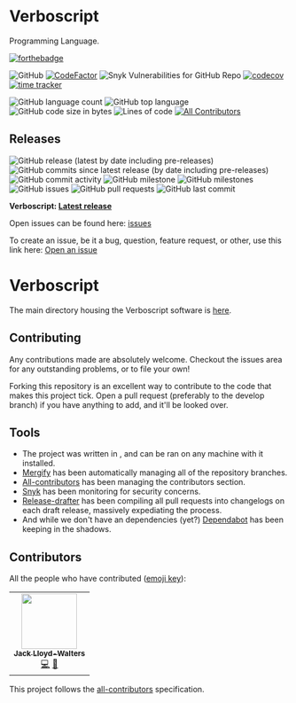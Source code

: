 # Verboscript
Programming Language.

[![forthebadge](https://forthebadge.com/images/badges/made-with-python.svg)](https://forthebadge.com)

![GitHub](https://img.shields.io/github/license/Skiylia-Lang/Verboscript)
[![CodeFactor](https://www.codefactor.io/repository/github/skiylia-lang/Verboscript/badge)](https://www.codefactor.io/repository/github/skiylia-lang/Verboscript)
![Snyk Vulnerabilities for GitHub Repo](https://img.shields.io/snyk/vulnerabilities/github/Skiylia-Lang/Verboscript)
[![codecov](https://codecov.io/gh/Skiylia-Lang/Verboscript/branch/main/graph/badge.svg?token=DRJ67ZQA7M)](https://codecov.io/gh/Skiylia-Lang/Verboscript)
[![time tracker](https://wakatime.com/badge/github/Skiylia-Lang/Verboscript.svg)](https://wakatime.com/badge/github/Skiylia-Lang/Verboscript)

![GitHub language count](https://img.shields.io/github/languages/count/Skiylia-Lang/Verboscript)
![GitHub top language](https://img.shields.io/github/languages/top/Skiylia-Lang/Verboscript)
![GitHub code size in bytes](https://img.shields.io/github/languages/code-size/Skiylia-Lang/Verboscript)
![Lines of code](https://img.shields.io/tokei/lines/github.com/Skiylia-Lang/Verboscript) <!-- ALL-CONTRIBUTORS-BADGE:START - Do not remove or modify this section -->
[![All Contributors](https://img.shields.io/badge/all_contributors-1-orange.svg?style=flat)](#contributors)
<!-- ALL-CONTRIBUTORS-BADGE:END -->

## Releases

![GitHub release (latest by date including pre-releases)](https://img.shields.io/github/v/release/Skiylia-Lang/Verboscript?include_prereleases)
![GitHub commits since latest release (by date including pre-releases)](https://img.shields.io/github/commits-since/Skiylia-Lang/Verboscript/latest/develop?include_prereleases)
![GitHub commit activity](https://img.shields.io/github/commit-activity/w/Skiylia-Lang/Verboscript)
![GitHub milestone](https://img.shields.io/github/milestones/progress/Skiylia-Lang/Verboscript/1)
![GitHub milestones](https://img.shields.io/github/milestones/open/Skiylia-Lang/Verboscript)
![GitHub issues](https://img.shields.io/github/issues-raw/Skiylia-Lang/Verboscript)
![GitHub pull requests](https://img.shields.io/github/issues-pr-raw/Skiylia-Lang/Verboscript)
![GitHub last commit](https://img.shields.io/github/last-commit/Skiylia-Lang/Verboscript)

**Verboscript: [Latest release](../../releases)**

Open issues can be found here: [issues](../../issues)

To create an issue, be it a bug, question, feature request, or other, use this link here: [Open an issue](../../issues/new/choose)

# Verboscript

The main directory housing the Verboscript software is [here](../../tree/main/Verboscript).

## Contributing

Any contributions made are absolutely welcome. Checkout the issues area for any outstanding problems, or to file your own!

Forking this repository is an excellent way to contribute to the code that makes this project tick. Open a pull request (preferably to the develop branch) if you have anything to add, and it'll be looked over.

## Tools

 - The project was written in [<Host Language>](<Host language Url>) <Host Language Version>, and can be ran on any machine with it installed.
 - [Mergify](https://mergify.io/) has been automatically managing all of the repository branches.
 - [All-contributors](https://allcontributors.org/) has been managing the contributors section.
 - [Snyk](https://snyk.io/) has been monitoring for security concerns.
 - [Release-drafter](https://github.com/release-drafter/release-drafter) has been compiling all pull requests into changelogs on each draft release, massively expediating the process.
 - And while we don't have an dependencies (yet?) [Dependabot](https://dependabot.com/) has been keeping in the shadows.

## Contributors

All the people who have contributed ([emoji key](https://allcontributors.org/docs/en/emoji-key)):
<!-- ALL-CONTRIBUTORS-LIST:START - Do not remove or modify this section -->
<!-- prettier-ignore-start -->
<!-- markdownlint-disable -->
<table>
  <tr>
    <td align="center"><a href="https://github.com/SK1Y101"><img src="https://avatars.githubusercontent.com/u/8695579?v=4?s=100" width="100px;" alt=""/><br /><sub><b>Jack Lloyd-Walters</b></sub></a><br /><a href="https://github.com/Skiylia-Lang/Verboscript/commits?author=SK1Y101" title="Code">💻</a> <a href="https://github.com/Skiylia-Lang/Verboscript/pulls?q=is%3Apr+reviewed-by%3ASK1Y101" title="Reviewed Pull Requests">👀</a></td>
  </tr>
</table>

<!-- markdownlint-restore -->
<!-- prettier-ignore-end -->

<!-- ALL-CONTRIBUTORS-LIST:END -->

This project follows the [all-contributors](https://allcontributors.org) specification.
